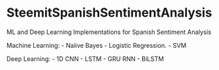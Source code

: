 # SteemitSpanishSentimentAnalysis
ML and Deep Learning Implementations for Spanish Sentiment Analysis 

  Machine Learning:
    - Naiive Bayes
    - Logistic Regression.
    - SVM 
    
    
  Deep Learning:
    - 1D CNN
    - LSTM
    - GRU RNN 
    - BiLSTM

